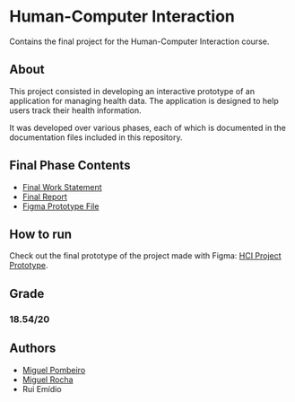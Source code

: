 # Human-Computer Interaction

Contains the final project for the Human-Computer Interaction course.

## About

This project consisted in developing an interactive prototype of an application for managing health data. The application is designed to help users track their health information.

It was developed over various phases, each of which is documented in the documentation files included in this repository.

## Final Phase Contents

- [Final Work Statement](./Phase-6/Phase6statement.png)
- [Final Report](./Phase-6/finalReport.pdf)
- [Figma Prototype File](./Phase-6/Alentejo%20Revival_HealtHub.fig)

## How to run

Check out the final prototype of the project made with Figma: [HCI Project Prototype](https://www.figma.com/proto/0irek0bjhbhwalUVHbqhxI/HealtHub?page-id=0%3A1&type=design&node-id=402-9178&viewport=380%2C596%2C0.13&t=NoQ8xHby59vLWxMo-1&scaling=scale-down&starting-point-node-id=402%3A9178).

## Grade

### 18.54/20

## Authors

- [Miguel Pombeiro](https://github.com/MiguelPombeiro)
- [Miguel Rocha](https://github.com/miguelrocha1)
- Rui Emídio
